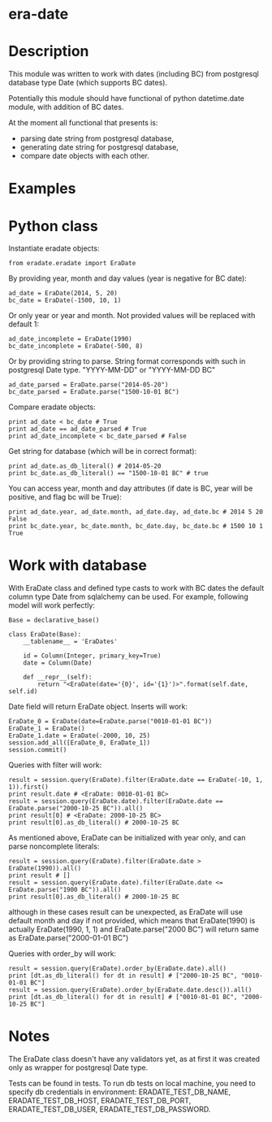 era-date
========

Description
===========

This module was written to work with dates (including BC) from postgresql database type Date (which supports BC dates).

Potentially this module should have functional of python datetime.date module, with addition of BC dates.

At the moment all functional that presents is:
* parsing date string from postgresql database,
* generating date string for postgresql database,
* compare date objects with each other.

Examples
========

Python class
============

Instantiate eradate objects:

    from eradate.eradate import EraDate

By providing year, month and day values (year is negative for BC date):

    ad_date = EraDate(2014, 5, 20)
    bc_date = EraDate(-1500, 10, 1)

Or only year or year and month. Not provided values will be replaced with default 1:

    ad_date_incomplete = EraDate(1990)
    bc_date_incomplete = EraDate(-500, 8)

Or by providing string to parse. String format corresponds with such in postgresql Date type.
"YYYY-MM-DD" or "YYYY-MM-DD BC"

    ad_date_parsed = EraDate.parse("2014-05-20")
    bc_date_parsed = EraDate.parse("1500-10-01 BC")

Compare eradate objects:

    print ad_date < bc_date # True
    print ad_date == ad_date_parsed # True
    print ad_date_incomplete < bc_date_parsed # False

Get string for database (which will be in correct format):

    print ad_date.as_db_literal() # 2014-05-20
    print bc_date.as_db_literal() == "1500-10-01 BC" # true

You can access year, month and day attributes (if date is BC, year will be positive, and flag bc will be True):

    print ad_date.year, ad_date.month, ad_date.day, ad_date.bc # 2014 5 20 False
    print bc_date.year, bc_date.month, bc_date.day, bc_date.bc # 1500 10 1 True

Work with database
==================

With EraDate class and defined type casts to work with BC dates the default column type Date
from sqlalchemy can be used. For example, following model will work perfectly:

    Base = declarative_base()

    class EraDate(Base):
        __tablename__ = 'EraDates'

        id = Column(Integer, primary_key=True)
        date = Column(Date)

        def __repr__(self):
            return "<EraDate(date='{0}', id='{1}')>".format(self.date, self.id)

Date field will return EraDate object.
Inserts will work:

    EraDate_0 = EraDate(date=EraDate.parse("0010-01-01 BC"))
    EraDate_1 = EraDate()
    EraDate_1.date = EraDate(-2000, 10, 25)
    session.add_all([EraDate_0, EraDate_1])
    session.commit()

Queries with filter will work:

    result = session.query(EraDate).filter(EraDate.date == EraDate(-10, 1, 1)).first()
    print result.date # <EraDate: 0010-01-01 BC>
    result = session.query(EraDate.date).filter(EraDate.date == EraDate.parse("2000-10-25 BC")).all()
    print result[0] # <EraDate: 2000-10-25 BC>
    print result[0].as_db_literal() # 2000-10-25 BC

As mentioned above, EraDate can be initialized with year only, and can parse noncomplete literals:

    result = session.query(EraDate).filter(EraDate.date > EraDate(1990)).all()
    print result # []
    result = session.query(EraDate.date).filter(EraDate.date <= EraDate.parse("1900 BC")).all()
    print result[0].as_db_literal() # 2000-10-25 BC

although in these cases result can be unexpected, as EraDate will use default month and day if not provided,
which means that EraDate(1990) is actually EraDate(1990, 1, 1) and 
EraDate.parse("2000 BC") will return same as EraDate.parse("2000-01-01 BC")

Queries with order_by will work:

    result = session.query(EraDate).order_by(EraDate.date).all()
    print [dt.as_db_literal() for dt in result] # ["2000-10-25 BC", "0010-01-01 BC"]
    result = session.query(EraDate).order_by(EraDate.date.desc()).all()
    print [dt.as_db_literal() for dt in result] # ["0010-01-01 BC", "2000-10-25 BC"]

Notes
=====

The EraDate class doesn't have any validators yet, as at first it was created only as wrapper for postgresql
Date type.

Tests can be found in tests.
To run db tests on local machine, you need to specify db credentials in environment:
ERADATE_TEST_DB_NAME, 
ERADATE_TEST_DB_HOST, 
ERADATE_TEST_DB_PORT, 
ERADATE_TEST_DB_USER, 
ERADATE_TEST_DB_PASSWORD.
